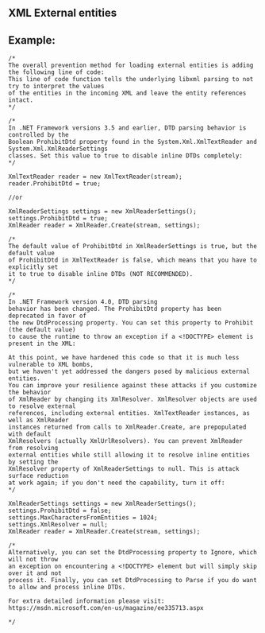 XML External entities
-------

## Example:


	/*
	The overall prevention method for loading external entities is adding the following line of code:
	This line of code function tells the underlying libxml parsing to not try to interpret the values 
	of the entities in the incoming XML and leave the entity references intact.
	*/

	/*
	In .NET Framework versions 3.5 and earlier, DTD parsing behavior is controlled by the 
	Boolean ProhibitDtd property found in the System.Xml.XmlTextReader and System.Xml.XmlReaderSettings
	classes. Set this value to true to disable inline DTDs completely:
	*/
	
	XmlTextReader reader = new XmlTextReader(stream);
	reader.ProhibitDtd = true;

	//or

	XmlReaderSettings settings = new XmlReaderSettings();
	settings.ProhibitDtd = true;
	XmlReader reader = XmlReader.Create(stream, settings);

	/*
	The default value of ProhibitDtd in XmlReaderSettings is true, but the default value 
	of ProhibitDtd in XmlTextReader is false, which means that you have to explicitly set 
	it to true to disable inline DTDs (NOT RECOMMENDED).
	*/
	
	/*
	In .NET Framework version 4.0, DTD parsing 
	behavior has been changed. The ProhibitDtd property has been deprecated in favor of 
	the new DtdProcessing property. You can set this property to Prohibit (the default value) 
	to cause the runtime to throw an exception if a <!DOCTYPE> element is present in the XML:
	
	At this point, we have hardened this code so that it is much less vulnerable to XML bombs, 
	but we haven't yet addressed the dangers posed by malicious external entities. 
	You can improve your resilience against these attacks if you customize the behavior 
	of XmlReader by changing its XmlResolver. XmlResolver objects are used to resolve external 
	references, including external entities. XmlTextReader instances, as well as XmlReader 
	instances returned from calls to XmlReader.Create, are prepopulated with default 
	XmlResolvers (actually XmlUrlResolvers). You can prevent XmlReader from resolving 
	external entities while still allowing it to resolve inline entities by setting the 
	XmlResolver property of XmlReaderSettings to null. This is attack surface reduction 
	at work again; if you don't need the capability, turn it off:
	*/
	
	XmlReaderSettings settings = new XmlReaderSettings();
	settings.ProhibitDtd = false;
	settings.MaxCharactersFromEntities = 1024;
	settings.XmlResolver = null;
	XmlReader reader = XmlReader.Create(stream, settings);

	/*
	Alternatively, you can set the DtdProcessing property to Ignore, which will not throw 
	an exception on encountering a <!DOCTYPE> element but will simply skip over it and not 
	process it. Finally, you can set DtdProcessing to Parse if you do want to allow and process inline DTDs.
	
	For extra detailed information please visit:
	https://msdn.microsoft.com/en-us/magazine/ee335713.aspx 

	*/
	



	